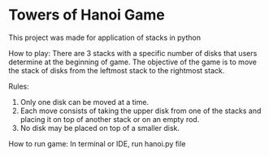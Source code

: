 # Towers of Hanoi Game

This project was made for application of stacks in python


How to play:
There are 3 stacks with a specific number of disks that users determine at the beginning of game.  The objective of the game is to move the stack of disks from the leftmost stack to the rightmost stack.

Rules:
1. Only one disk can be moved at a time.
2. Each move consists of taking the upper disk from one of the stacks and placing it on top of another stack or on an empty rod.
3. No disk may be placed on top of a smaller disk.


How to run game:
In terminal or IDE, run hanoi.py file
